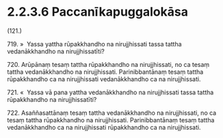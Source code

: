

# 2.2.3.6 Paccanīkapuggalokāsa





(121.)

719\. »  Yassa yattha rūpakkhandho na nirujjhissati tassa tattha vedanākkhandho na nirujjhissatīti?

720\. Arūpānaṃ tesaṃ tattha rūpakkhandho na nirujjhissati, no ca tesaṃ tattha vedanākkhandho na nirujjhissati. Parinibbantānaṃ tesaṃ tattha rūpakkhandho ca na nirujjhissati vedanākkhandho ca na nirujjhissati.

721\. «  Yassa vā pana yattha vedanākkhandho na nirujjhissati tassa tattha rūpakkhandho na nirujjhissatīti?

722\. Asaññasattānaṃ tesaṃ tattha vedanākkhandho na nirujjhissati, no ca tesaṃ tattha rūpakkhandho na nirujjhissati. Parinibbantānaṃ tesaṃ tattha vedanākkhandho ca na nirujjhissati rūpakkhandho ca na nirujjhissati.




